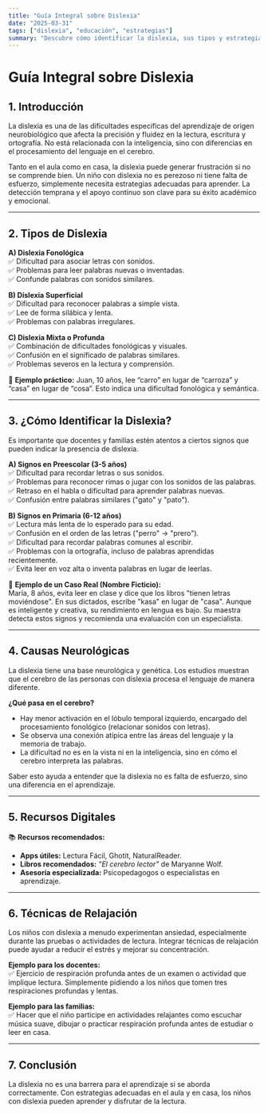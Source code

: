 ```yaml
---
title: "Guía Integral sobre Dislexia"
date: "2025-03-31"
tags: ["dislexia", "educación", "estrategias"]
summary: "Descubre cómo identificar la dislexia, sus tipos y estrategias para apoyar a los niños en el aula y en casa."
---
```


# **Guía Integral sobre Dislexia**

## **1. Introducción**

La dislexia es una de las dificultades específicas del aprendizaje de origen neurobiológico que afecta la precisión y fluidez en la lectura, escritura y ortografía. No está relacionada con la inteligencia, sino con diferencias en el procesamiento del lenguaje en el cerebro.

Tanto en el aula como en casa, la dislexia puede generar frustración si no se comprende bien. Un niño con dislexia no es perezoso ni tiene falta de esfuerzo, simplemente necesita estrategias adecuadas para aprender. La detección temprana y el apoyo continuo son clave para su éxito académico y emocional.

---

## **2. Tipos de Dislexia**

**A) Dislexia Fonológica**  
✅ Dificultad para asociar letras con sonidos.  
✅ Problemas para leer palabras nuevas o inventadas.  
✅ Confunde palabras con sonidos similares.

**B) Dislexia Superficial**  
✅ Dificultad para reconocer palabras a simple vista.  
✅ Lee de forma silábica y lenta.  
✅ Problemas con palabras irregulares.

**C) Dislexia Mixta o Profunda**  
✅ Combinación de dificultades fonológicas y visuales.  
✅ Confusión en el significado de palabras similares.  
✅ Problemas severos en la lectura y comprensión.

🔹 **Ejemplo práctico:** Juan, 10 años, lee “carro” en lugar de “carroza” y “casa” en lugar de “cosa”. Esto indica una dificultad fonológica y semántica.

---

## **3. ¿Cómo Identificar la Dislexia?**

Es importante que docentes y familias estén atentos a ciertos signos que pueden indicar la presencia de dislexia.

**A) Signos en Preescolar (3-5 años)**  
✅ Dificultad para recordar letras o sus sonidos.  
✅ Problemas para reconocer rimas o jugar con los sonidos de las palabras.  
✅ Retraso en el habla o dificultad para aprender palabras nuevas.  
✅ Confusión entre palabras similares ("gato" y "pato").

**B) Signos en Primaria (6-12 años)**  
✅ Lectura más lenta de lo esperado para su edad.  
✅ Confusión en el orden de las letras ("perro" → "prero").  
✅ Dificultad para recordar palabras comunes al escribir.  
✅ Problemas con la ortografía, incluso de palabras aprendidas recientemente.  
✅ Evita leer en voz alta o inventa palabras en lugar de leerlas.

🔹 **Ejemplo de un Caso Real (Nombre Ficticio):**  
María, 8 años, evita leer en clase y dice que los libros "tienen letras moviéndose". En sus dictados, escribe "kasa" en lugar de "casa". Aunque es inteligente y creativa, su rendimiento en lengua es bajo. Su maestra detecta estos signos y recomienda una evaluación con un especialista.

---

## **4. Causas Neurológicas**

La dislexia tiene una base neurológica y genética. Los estudios muestran que el cerebro de las personas con dislexia procesa el lenguaje de manera diferente.

**¿Qué pasa en el cerebro?**

- Hay menor activación en el lóbulo temporal izquierdo, encargado del procesamiento fonológico (relacionar sonidos con letras).
- Se observa una conexión atípica entre las áreas del lenguaje y la memoria de trabajo.
- La dificultad no es en la vista ni en la inteligencia, sino en cómo el cerebro interpreta las palabras.

Saber esto ayuda a entender que la dislexia no es falta de esfuerzo, sino una diferencia en el aprendizaje.

---

## **5. Recursos Digitales**

📚 **Recursos recomendados:**

- **Apps útiles:** Lectura Fácil, Ghotit, NaturalReader.
- **Libros recomendados:** _"El cerebro lector"_ de Maryanne Wolf.
- **Asesoría especializada:** Psicopedagogos o especialistas en aprendizaje.

---

## **6. Técnicas de Relajación**

Los niños con dislexia a menudo experimentan ansiedad, especialmente durante las pruebas o actividades de lectura. Integrar técnicas de relajación puede ayudar a reducir el estrés y mejorar su concentración.

**Ejemplo para los docentes:**  
✅ Ejercicio de respiración profunda antes de un examen o actividad que implique lectura. Simplemente pidiendo a los niños que tomen tres respiraciones profundas y lentas.

**Ejemplo para las familias:**  
✅ Hacer que el niño participe en actividades relajantes como escuchar música suave, dibujar o practicar respiración profunda antes de estudiar o leer en casa.

---

## **7. Conclusión**

La dislexia no es una barrera para el aprendizaje si se aborda correctamente. Con estrategias adecuadas en el aula y en casa, los niños con dislexia pueden aprender y disfrutar de la lectura.

